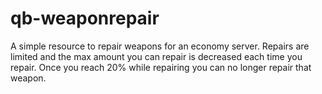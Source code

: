 # qb-weaponrepair
A simple resource to repair weapons for an economy server. Repairs are limited and the max amount you can repair is decreased each time you repair. Once you reach 20% while repairing you can no longer repair that weapon.
